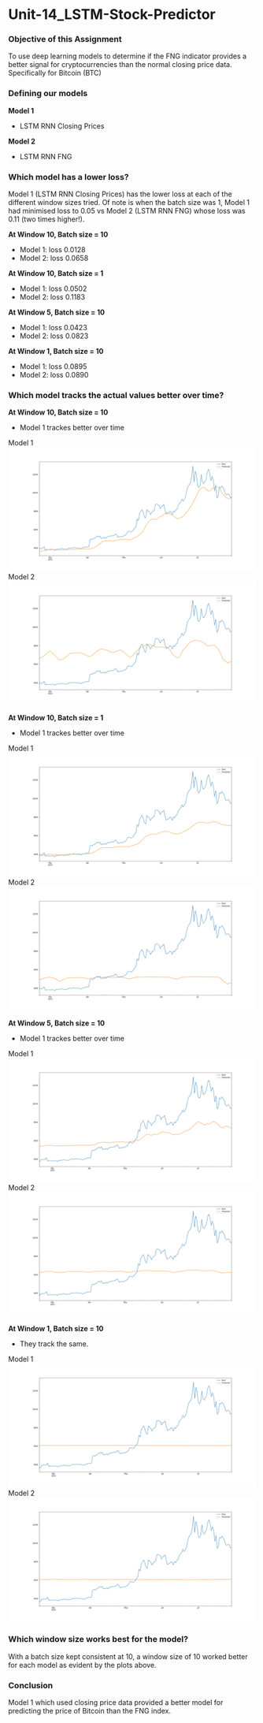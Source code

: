 # Unit-14_LSTM-Stock-Predictor

### Objective of this Assignment
To use deep learning models to determine if the FNG indicator provides a better signal for cryptocurrencies than the normal closing price data. Specifically for Bitcoin (BTC)

### Defining our models

**Model 1**

* LSTM RNN Closing Prices

**Model 2**

* LSTM RNN FNG

### Which model has a lower loss?

Model 1 (LSTM RNN Closing Prices) has the lower loss at each of the different window sizes tried. Of note is when the batch size was 1, Model 1 had minimised loss to 0.05 vs Model 2 (LSTM RNN FNG) whose loss was 0.11 (two times higher!).

**At Window 10, Batch size = 10**

* Model 1: loss 0.0128
* Model 2: loss 0.0658


**At Window 10, Batch size = 1**

* Model 1: loss 0.0502
* Model 2: loss 0.1183


**At Window 5, Batch size = 10**

* Model 1: loss 0.0423
* Model 2: loss 0.0823


**At Window 1, Batch size = 10**

* Model 1: loss 0.0895
* Model 2: loss 0.0890



### Which model tracks the actual values better over time?

**At Window 10, Batch size = 10**

* Model 1 trackes better over time

Model 1
![image](LSTM_closing_prices_window10_batch10.png)
Model 2
![image](LSTM_FNG_window10_batch10.png)


**At Window 10, Batch size = 1**
	
* Model 1 trackes better over time

Model 1
![image](LSTM_closing_prices_window10_batch1.png)
Model 2
![image](LSTM_FNG_window10_batch1.png)

**At Window 5, Batch size = 10**

* Model 1 trackes better over time

Model 1
![image](LSTM_closing_prices_window5_batch10.png)
Model 2
![image](LSTM_FNG_window5_batch10.png)


**At Window 1, Batch size = 10**

* They track the same.

Model 1
![image](LSTM_closing_prices_window1_batch10.png)
Model 2
![image](LSTM_FNG_window1_batch10.png)


### Which window size works best for the model?

With a batch size kept consistent at 10, a window size of 10 worked better for each model as evident by the plots above.


### Conclusion
Model 1 which used closing price data provided a better model for predicting the price of Bitcoin than the FNG index.

